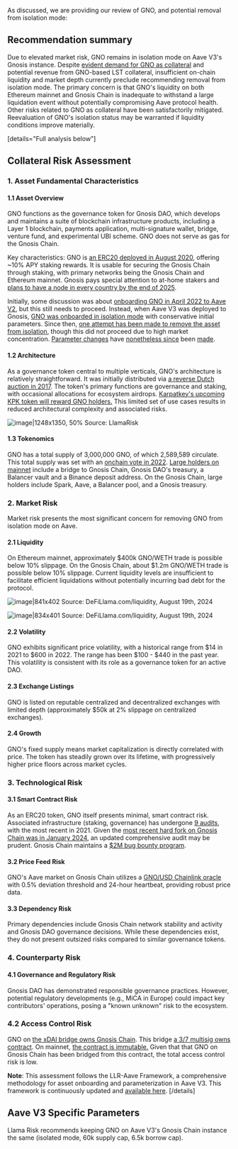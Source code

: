 As discussed, we are providing our review of GNO, and potential removal from isolation mode:

## Recommendation summary

Due to elevated market risk, GNO remains in isolation mode on Aave V3's Gnosis instance. Despite [evident demand for GNO as collateral](https://governance.aave.com/t/arfc-chaos-labs-risk-stewards-increase-supply-and-borrow-caps-on-aave-v3-08-09-2024/18585) and potential revenue from GNO-based LST collateral, insufficient on-chain liquidity and market depth currently preclude recommending removal from isolation mode. The primary concern is that GNO's liquidity on both Ethereum mainnet and Gnosis Chain is inadequate to withstand a large liquidation event without potentially compromising Aave protocol health. Other risks related to GNO as collateral have been satisfactorily mitigated. Reevaluation of GNO's isolation status may be warranted if liquidity conditions improve materially.

[details="Full analysis below"]
## Collateral Risk Assessment

### 1. Asset Fundamental Characteristics

#### 1.1 Asset Overview

GNO functions as the governance token for Gnosis DAO, which develops and maintains a suite of blockchain infrastructure products, including a Layer 1 blockchain, payments application, multi-signature wallet, bridge, venture fund, and experimental UBI scheme. GNO does not serve as gas for the Gnosis Chain.

Key characteristics: GNO is [an ERC20 deployed in August 2020](https://gnosisscan.io/tx/0xab6c24241a46dfa12bf0e33fb7edb4e9af0b46d6163416963c18c18d38dbfe71), offering ~10% APY staking rewards. It is usable for securing the Gnosis Chain through staking, with primary networks being the Gnosis Chain and Ethereum mainnet. Gnosis pays special attention to at-home stakers and [plans to have a node in every country by the end of 2025](https://docs.gnosischain.com/node/).

Initially, some discussion was about [onboarding GNO in April 2022 to Aave V2](https://governance.aave.com/t/arc-add-gno-to-aave-v2/7966), but this still needs to proceed. Instead, when Aave V3 was deployed to Gnosis, [GNO was onboarded in isolation mode](https://governance.aave.com/t/arfc-aave-v3-deployment-on-gnosischain/14695) with conservative initial parameters. Since then, [one attempt has been made to remove the asset from isolation](https://governance.aave.com/t/arfc-update-gno-risk-parameters-on-aave-v3-gnosis-pool/15613), though this did not proceed due to high market concentration. [Parameter changes](https://governance.aave.com/t/arfc-chaos-labs-risk-stewards-increase-supply-and-borrow-caps-on-aave-v3-08-09-2024/18585) have [nonetheless since](https://governance.aave.com/t/arfc-update-gno-risk-parameters-on-aave-v3-gnosis-pool/15613) been [made](https://governance.aave.com/t/arfc-chaos-labs-risk-parameter-updates-gno-on-v3-gnosis/17340).

#### 1.2 Architecture 

As a governance token central to multiple verticals, GNO's architecture is relatively straightforward. It was initially distributed via [a reverse Dutch auction in 2017](https://www.forbes.com/sites/rogeraitken/2017/04/24/gnosis-prediction-market-scores-12-5m-in-record-breaking-crypto-auction/). The token's primary functions are governance and staking, with occasional allocations for ecosystem airdrops. [Karpatkey's upcoming KPK token will reward GNO holders.](https://forum.gnosis.io/t/gip-92-should-gnosis-dao-spin-off-karpatkey-dao-and-deploy-the-kpk-token/8115/7) This limited set of use cases results in reduced architectural complexity and associated risks.

![image|1248x1350, 50%](upload://j9INkY3BSA02xAA2DTfQxc4t7Q5.png)
Source: LlamaRisk

#### 1.3 Tokenomics

GNO has a total supply of 3,000,000 GNO, of which 2,589,589 circulate. This total supply was set with an [onchain vote in 2022](https://snapshot.org/#/gnosis.eth/proposal/0xdeadb69e1c18ea78e6592664d2be34f7705ebb040c0b1788514b39bd9a2e2096). [Large holders on mainnet](https://etherscan.io/token/0x6810e776880c02933d47db1b9fc05908e5386b96#balances) include a bridge to Gnosis Chain, Gnosis DAO's treasury, a Balancer vault and a Binance deposit address. On the Gnosis Chain, large holders include Spark, Aave, a Balancer pool, and a Gnosis treasury.

### 2. Market Risk

Market risk presents the most significant concern for removing GNO from isolation mode on Aave.

#### 2.1 Liquidity

On Ethereum mainnet, approximately $400k GNO/WETH trade is possible below 10% slippage. On the Gnosis Chain, about $1.2m GNO/WETH trade is possible below 10% slippage. Current liquidity levels are insufficient to facilitate efficient liquidations without potentially incurring bad debt for the protocol.

![image|841x402](upload://h3kfjydYucgW9C9a6pDxU9u9Arm.png)
Source: DeFiLlama.com/liquidity, August 19th, 2024

![image|834x401](upload://9WP5JIYVwkKNCcsPNiqEEDEQYs5.png)
Source: DeFiLlama.com/liquidity, August 19th, 2024

#### 2.2 Volatility

GNO exhibits significant price volatility, with a historical range from $14 in 2021 to $600 in 2022. The range has been $100 - $440 in the past year. This volatility is consistent with its role as a governance token for an active DAO.

#### 2.3 Exchange Listings

GNO is listed on reputable centralized and decentralized exchanges with limited depth (approximately $50k at 2% slippage on centralized exchanges).

#### 2.4 Growth

GNO's fixed supply means market capitalization is directly correlated with price. The token has steadily grown over its lifetime, with progressively higher price floors across market cycles.

### 3. Technological Risk

#### 3.1 Smart Contract Risk

As an ERC20 token, GNO itself presents minimal, smart contract risk. Associated infrastructure (staking, governance) has undergone [9 audits](https://docs.gnosischain.com/about/specs/security-audit), with the most recent in 2021. Given the [most recent hard fork on Gnosis Chain was in January 2024](https://docs.gnosischain.com/about/specs/hard-forks/dencun), an updated comprehensive audit may be prudent. Gnosis Chain maintains a [$2M bug bounty program](https://immunefi.com/bug-bounty/gnosischain/information/).

#### 3.2 Price Feed Risk

GNO's Aave market on Gnosis Chain utilizes a [GNO/USD Chainlink oracle](https://data.chain.link/feeds/xdai/mainnet/gno-usd) with 0.5% deviation threshold and 24-hour heartbeat, providing robust price data.

#### 3.3 Dependency Risk

Primary dependencies include Gnosis Chain network stability and activity and Gnosis DAO governance decisions. While these dependencies exist, they do not present outsized risks compared to similar governance tokens.

### 4. Counterparty Risk

#### 4.1 Governance and Regulatory Risk

Gnosis DAO has demonstrated responsible governance practices. However, potential regulatory developments (e.g., MiCA in Europe) could impact key contributors' operations, posing a "known unknown" risk to the ecosystem.

### 4.2 Access Control Risk

GNO on [the xDAI bridge owns Gnosis Chain](https://gnosisscan.io/address/0xf6A78083ca3e2a662D6dd1703c939c8aCE2e268d). This bridge [a 3/7 multisig owns contract](https://gnosisscan.io/address/0x583788f490a278DB2a8d6D7226264b4985f75678). On mainnet, [the contract is immutable.](https://etherscan.io/token/0x6810e776880c02933d47db1b9fc05908e5386b96#readContract) Given that that GNO on Gnosis Chain has been bridged from this contract, the total access control risk is low.

**Note**: This assessment follows the LLR-Aave Framework, a comprehensive methodology for asset onboarding and parameterization in Aave V3. This framework is continuously updated and [available here](https://github.com/llama-risk/aave-research/blob/main/frameworks/aave_v3_framework.md).
[/details]

## Aave V3 Specific Parameters

Llama Risk recommends keeping GNO on Aave V3's Gnosis Chain instance the same (isolated mode, 60k supply cap, 6.5k borrow cap).

